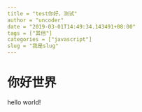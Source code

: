 ```yaml
---
title = "test你好，测试"
author = "uncoder"
date = "2019-03-01T14:49:34.143491+08:00"
tags = ["其他"]
categories = ["javascript"]
slug = "我是slug"
---
```


# 你好世界

hello world!
